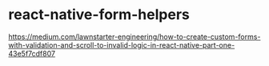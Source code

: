 # react-native-form-helpers

https://medium.com/lawnstarter-engineering/how-to-create-custom-forms-with-validation-and-scroll-to-invalid-logic-in-react-native-part-one-43e5f7cdf807
